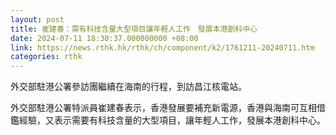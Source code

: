 ```yaml
---
layout: post
title: 崔建春：需有科技含量大型項目讓年輕人工作　發展本港創科中心
date: 2024-07-11 18:30:37.000000000 +08:00
link: https://news.rthk.hk/rthk/ch/component/k2/1761211-20240711.htm
categories: rthk
---
```


外交部駐港公署參訪團繼續在海南的行程，到訪昌江核電站。

外交部駐港公署特派員崔建春表示，香港發展要補充新電源，香港與海南可互相借鑑經驗，又表示需要有科技含量的大型項目，讓年輕人工作，發展本港創科中心。
